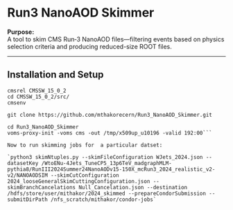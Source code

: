 # Run3 NanoAOD Skimmer

**Purpose:**  
A tool to skim CMS Run‑3 NanoAOD files—filtering events based on physics selection criteria and producing reduced-size ROOT files.

---

## Installation and Setup
```source /cvmfs/cms.cern.ch/cmsset_default.sh
cmsrel CMSSW_15_0_2
cd CMSSW_15_0_2/src/
cmsenv

git clone https://github.com/mthakorecern/Run3_NanoAOD_Skimmer.git

cd Run3_NanoAOD_Skimmer
voms-proxy-init -voms cms -out /tmp/x509up_u10196 -valid 192:00```

Now to run skimming jobs for  a particular datset:

`python3 skimNtuples.py --skimFileConfiguration WJets_2024.json --datasetKey /WtoENu-4Jets_TuneCP5_13p6TeV_madgraphMLM-pythia8/RunIII2024Summer24NanoAODv15-150X_mcRun3_2024_realistic_v2-v2/NANOAODSIM --skimCutConfiguration 2024_looseGeneralSkimCuttingConfiguration.json --skimBranchCancelations Null_Cancelation.json --destination /hdfs/store/user/mithakor/2024_skimmed --prepareCondorSubmission --submitDirPath /nfs_scratch/mithakor/condor-jobs`

